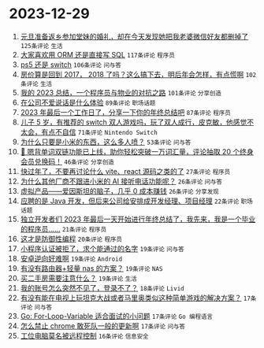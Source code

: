 # 2023-12-29

1. [元旦准备返乡参加堂妹的婚礼，却在今天发现她把我老婆微信好友都删掉了](https://www.v2ex.com/t/1004269) `125条评论` `生活`
1. [大家喜欢用 ORM 还是直接写 SQL](https://www.v2ex.com/t/1004383) `117条评论` `程序员`
1. [ps5 还是 switch](https://www.v2ex.com/t/1004267) `106条评论` `问与答`
1. [房价算是回到 2017， 2018 了吗？这么搞下去，明后年会怎样，有点慌啊](https://www.v2ex.com/t/1004345) `102条评论` `生活`
1. [我的 2023 总结，一个程序员与物业的对抗之路](https://www.v2ex.com/t/1004375) `101条评论` `分享创造`
1. [在公司不爱说话是什么体验](https://www.v2ex.com/t/1004274) `89条评论` `职场话题`
1. [2023 年最后一个工作日了，分享一下你的年终总结吧](https://www.v2ex.com/t/1004314) `87条评论` `程序员`
1. [儿子 5 岁，有推荐的 switch 双人游戏吗，玩了双人成行，皮克敏，他感觉不太会，有点不自信](https://www.v2ex.com/t/1004334) `71条评论` `Nintendo Switch`
1. [为什么只要是小米的东西，这么多人喷？](https://www.v2ex.com/t/1004335) `53条评论` `问与答`
1. [🎁 嗯背单词双链功能已上线，助你轻松突破一万词汇量，评论抽取 20 个终身会员兑换码！](https://www.v2ex.com/t/1004459) `46条评论` `分享创造`
1. [快过年了，不要再讨论什么 vite、react 源码之类的了](https://www.v2ex.com/t/1004292) `27条评论` `程序员`
1. [为什么其他厂商不跟进小米的 AI 接听电话功能呢？](https://www.v2ex.com/t/1004433) `26条评论` `问与答`
1. [虚拟产品——爱因斯坦的脑子，几乎 0 成本赚钱](https://www.v2ex.com/t/1004265) `26条评论` `分享发现`
1. [应聘的是 Java 开发，但后来公司给安排成开发经理、项目经理](https://www.v2ex.com/t/1004296) `22条评论` `职场话题`
1. [独立开发者们 2023 年最后一天开始进行年终总结了，我先来，我是一个毕业的程序员......](https://www.v2ex.com/t/1004426) `21条评论` `程序员`
1. [这才是防御性编程](https://www.v2ex.com/t/1004506) `20条评论` `程序员`
1. [小程序认证被拒了，求个能通过的名字](https://www.v2ex.com/t/1004419) `19条评论` `问与答`
1. [安卓逆向好难啊](https://www.v2ex.com/t/1004411) `19条评论` `Android`
1. [有没有路由器+轻量 nas 的方案？](https://www.v2ex.com/t/1004365) `19条评论` `NAS`
1. [买二手房需要注意什么？](https://www.v2ex.com/t/1004270) `19条评论` `生活`
1. [我的账号怎么突然不见了，登录不了？](https://www.v2ex.com/t/1004284) `18条评论` `Livid`
1. [有没有能在电视上玩坦克大战或者马里奥类似这种简单游戏的解决方案？](https://www.v2ex.com/t/1004385) `17条评论` `问与答`
1. [Go: For-Loop-Variable 适合面试的小问题](https://www.v2ex.com/t/1004376) `17条评论` `Go 编程语言`
1. [怎么禁止 chrome 敢死队一般的更新啊](https://www.v2ex.com/t/1004324) `17条评论` `问与答`
1. [工位电脑莫名被远程控制](https://www.v2ex.com/t/1004473) `16条评论` `信息安全`
